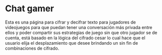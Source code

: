 # Chat gamer
Esta es una página para cifrar y decifrar texto para jugadores de videojuegos para que puedan tener una conversación más privada entre ellos y poder compartir sus estrategias de juego sin que otro jugador se de cuenta, está basado en la lógica del cifrado cesar lo cual hace que el usuario elija el desplazamiento que desee brindando un sin fin de combinaciones de cifrado.
